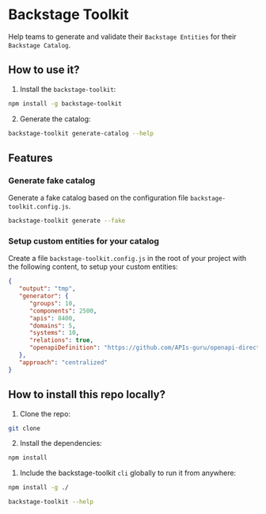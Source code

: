 # Backstage Toolkit

Help teams to generate and validate their `Backstage Entities` for their `Backstage Catalog`.

## How to use it?

1. Install the `backstage-toolkit`:

```bash
npm install -g backstage-toolkit
```

2. Generate the catalog:

```bash
backstage-toolkit generate-catalog --help
```

## Features

### Generate fake catalog

Generate a fake catalog based on the configuration file `backstage-toolkit.config.js`.

```bash
backstage-toolkit generate --fake
```

### Setup custom entities for your catalog

Create a file `backstage-toolkit.config.js` in the root of your project with the following content, to setup your custom entities:

```json
{
   "output": "tmp",
   "generator": {
      "groups": 10,
      "components": 2500,
      "apis": 8400,
      "domains": 5,
      "systems": 10,
      "relations": true,
      "openapiDefinition": "https://github.com/APIs-guru/openapi-directory/blob/dab6854d4d599aafb0eb36e6c7ae1fe0c37509b7/APIs/spotify.com/2021.4.2/openapi.yaml"
   },
   "approach": "centralized"
}
```

## How to install this repo locally?

1. Clone the repo:

```bash
git clone
```

2. Install the dependencies:

```bash
npm install
```

1. Include the backstage-toolkit `cli` globally to run it from anywhere:

```bash
npm install -g ./

backstage-toolkit --help
```
